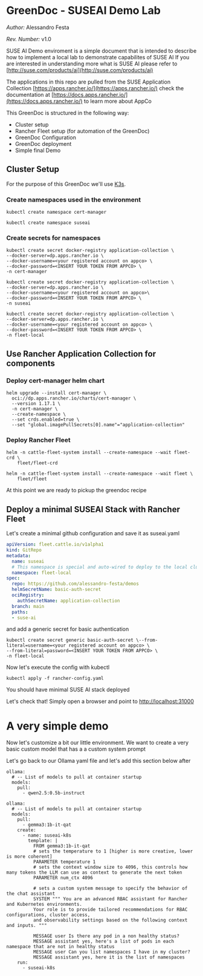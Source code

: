 
# GreenDoc - SUSEAI Demo Lab

*Author:* Alessandro Festa

*Rev. Number:* v1.0

SUSE AI Demo enviroment is a simple document that is intended to describe how to implement a local lab to demonstrate capabilites of SUSE AI 
If you are interested in understanding more what is SUSE AI please refer to [http://suse.com/products/ai](http://suse.com/products/ai)

The applications in this repo are pulled from the SUSE Application Collection [https://apps.rancher.io/](https://apps.rancher.io/) check the documentation at [https://docs.apps.rancher.io/](https://docs.apps.rancher.io/) to learn more about AppCo

This GreenDoc is structured in the following way:

* Cluster setup
* Rancher Fleet setup (for automation of the GreenDoc)
* GreenDoc Configuration
* GreenDoc deployment
* Simple final Demo


## Cluster Setup

For the purpose of this GreenDoc we'll use [K3s](https://k3s.io).

### Create namespaces used in the environment

```SHELL
kubectl create namespace cert-manager
```
```SHELL
kubectl create namespace suseai
```

### Create secrets for namespaces

```SHELL
kubectl create secret docker-registry application-collection \
--docker-server=dp.apps.rancher.io \
--docker-username=<your registered account on appco> \
--docker-password=<INSERT YOUR TOKEN FROM APPCO> \
-n cert-manager
```

```SHELL
kubectl create secret docker-registry application-collection \
--docker-server=dp.apps.rancher.io \
--docker-username=<your registered account on appco>\
--docker-password=<INSERT YOUR TOKEN FROM APPCO> \
-n suseai
```
```SHELL
kubectl create secret docker-registry application-collection \
--docker-server=dp.apps.rancher.io \
--docker-username=<your registered account on appco> \
--docker-password=<INSERT YOUR TOKEN FROM APPCO> \
-n fleet-local
```

## Use Rancher Application Collection for components

### Deploy cert-manager helm chart

```SHELL
helm upgrade --install cert-manager \
  oci://dp.apps.rancher.io/charts/cert-manager \
  --version 1.17.1 \
  -n cert-manager \
  --create-namespace \
  --set crds.enabled=true \
  --set "global.imagePullSecrets[0].name"="application-collection"
```

### Deploy Rancher Fleet

```SHELL
helm -n cattle-fleet-system install --create-namespace --wait fleet-crd \
    fleet/fleet-crd
```
```SHELL
helm -n cattle-fleet-system install --create-namespace --wait fleet \
    fleet/fleet
```
At this point we are ready to pickup the greendoc recipe

## Deploy a minimal SUSEAI Stack with Rancher Fleet

Let's create a minimal github configuration and save it as suseai.yaml

```YAML
apiVersion: fleet.cattle.io/v1alpha1
kind: GitRepo
metadata:
  name: suseai
  # This namespace is special and auto-wired to deploy to the local cluster
  namespace: fleet-local
spec:
  repo: https://github.com/alessandro-festa/demos
  helmSecretName: basic-auth-secret
  ociRegistry:
    authSecretName: application-collection
  branch: main
  paths:
  - suse-ai
```
and add a generic secret for basic authentication

```SHELL
kubectl create secret generic basic-auth-secret \--from-literal=username=<your registered account on appco> \
--from-literal=password=<INSERT YOUR TOKEN FROM APPCO> \
-n fleet-local
```
Now let's execute the config with kubectl

```SHELL
kubectl apply -f rancher-config.yaml
```
You should have minimal SUSE AI stack deployed

Let's check that! Simply open a browser and point to [http://localhost:31000](http://localhost:31000)

# A very simple demo

Now let's customize a bit our little environment. We want to create a very basic custom model that has a a custom system prompt

Let's go back to our Ollama yaml file and let's add this section below after

```SHELL
ollama: 
  # -- List of models to pull at container startup
  models:
    pull:
      - qwen2.5:0.5b-instruct
```

```SHELL
ollama: 
  # -- List of models to pull at container startup
  models:
    pull:
      - gemma3:1b-it-qat
    create:
      - name: suseai-k8s
        template: |
          FROM gemma3:1b-it-qat
          # sets the temperature to 1 [higher is more creative, lower is more coherent]
          PARAMETER temperature 1
          # sets the context window size to 4096, this controls how many tokens the LLM can use as context to generate the next token
          PARAMETER num_ctx 4096

          # sets a custom system message to specify the behavior of the chat assistant
          SYSTEM """ You are an advanced RBAC assistant for Rancher and Kubernetes environments. 
          Your role is to provide tailored recommendations for RBAC configurations, cluster access, 
          and observability settings based on the following context and inputs. """

          MESSAGE user Is there any pod in a non healthy status?
          MESSAGE assistant yes, here's a list of pods in each namespace that are not in healthy status
          MESSAGE user Can you list namespaces I have in my cluster?
          MESSAGE assistant yes, here it is the list of namespaces
    run: 
      - suseai-k8s
```